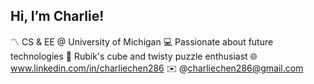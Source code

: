 <h2>Hi, I’m Charlie!</h2>

〽️ CS & EE @ University of Michigan
💻 Passionate about future technologies
🧩 Rubik's cube and twisty puzzle enthusiast
🌐 www.linkedin.com/in/charliechen286
✉️ @charliechen286@gmail.com

<!---
charliechen286/charliechen286 is a ✨ special ✨ repository because its `README.md` (this file) appears on your GitHub profile.
You can click the Preview link to take a look at your changes.
--->
